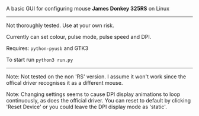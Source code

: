 A basic GUI for configuring mouse **James Donkey 325RS** on Linux
___

Not thoroughly tested. Use at your own risk.

Currently can set colour, pulse mode, pulse speed and DPI.


Requires: `python-pyusb` and GTK3

To start run `python3 run.py`

___

Note: Not tested on the non 'RS' version. I assume it won't work since the offical driver recognises it as a different mouse.

Note: Changing settings seems to cause DPI display animations to loop continuously, as does the official driver. You can reset to default by clicking 'Reset Device' or you could leave the DPI display mode as 'static'.

